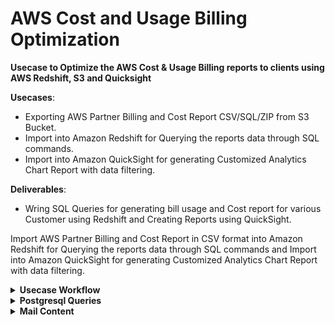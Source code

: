 # AWS Cost and Usage Billing Optimization

**Usecase to Optimize the AWS Cost &amp;  Usage Billing reports to clients using AWS Redshift, S3 and Quicksight**

**Usecases**:
- Exporting AWS Partner Billing and Cost Report CSV/SQL/ZIP from S3 Bucket. 
- Import into Amazon Redshift for Querying the reports data through SQL commands.
- Import into Amazon QuickSight for generating Customized Analytics Chart Report with data filtering.

**Deliverables**:
- Wring SQL Queries for generating bill usage and Cost report for various Customer using Redshift and Creating Reports using QuickSight.

Import AWS Partner Billing and Cost Report in CSV format into Amazon Redshift for Querying the reports data through SQL commands and Import into Amazon QuickSight for generating Customized Analytics Chart Report with data filtering.

<details>
  <summary><b>Usecase Workflow</b></summary>

**Step 1: Upload the sample file (Sample Partner CUR.csv) to an Amazon S3 bucket:**
  <br>
 <img src="https://github.com/sahanasj/AWS-Cost-Usage-Optimization/blob/master/AWS-Partner-Billing-Reports-Screenshots/Upload-AWS_Partner-Billing-report-to-Amazons3.PNG">

**Step 2: Access Redshift using PSQL client:**
<br>
<img src="https://github.com/sahanasj/AWS-Cost-Usage-Optimization/blob/master/AWS-Partner-Billing-Reports-Screenshots/Login-into-Redshift.PNG">

**Step 3: Create the Data table structure for the given CSV​ on Redshift Database:**
<br>
<img src="https://github.com/sahanasj/AWS-Cost-Usage-Optimization/blob/master/AWS-Partner-Billing-Reports-Screenshots/AWS-Create-a-Table-in-Redshift.PNG">

**Data Table Description:**
<img src="https://github.com/sahanasj/AWS-Cost-Usage-Optimization/blob/master/AWS-Partner-Billing-Reports-Screenshots/Table-Description.PNG">

**Step 4: Import AWS Partner Billing and Cost Report into Redshift Database using COPY Command through PSQL client CLI.**
<img src="https://github.com/sahanasj/AWS-Cost-Usage-Optimization/blob/master/AWS-Partner-Billing-Reports-Screenshots/aws-copy-datafiles-to-redshiftDB.PNG">

[Or]

**Import the AWS billing report through PSQL GUI:**
<img src="https://github.com/sahanasj/AWS-Cost-Usage-Optimization/blob/master/AWS-Partner-Billing-Reports-Screenshots/Import-CSV-Datafile-into-PSQL-Client-through-GUI.PNG">

**Step 5: Verify the Loaded the AWS Cost and Billing Data into Redshift:**

<img src="https://github.com/sahanasj/AWS-Cost-Usage-Optimization/blob/master/AWS-Partner-Billing-Reports-Screenshots/Load-Sample-Billing-datafile-to-Redshift-DB.PNG">

**Step 6: SQL Queries to filter the Data Table:**

SQL Queries List in AWS:
<img src="https://github.com/sahanasj/AWS-Cost-Usage-Optimization/blob/master/AWS-Partner-Billing-Reports-Screenshots/SQL-Queries-List-on-AWS.PNG">

SQL Query to filter the Data Tables by **lineItem_UsageAccountID, lineItem_ProductCode, lineItem_UsageType, lineItem_UsageAmount.**

<img src="https://github.com/sahanasj/AWS-Cost-Usage-Optimization/blob/master/AWS-Partner-Billing-Reports-Screenshots/SQL-Query-To-Redshift-To-Filter.PNG">

[or]

Through PSQL GUI:
<img src="https://github.com/sahanasj/AWS-Cost-Usage-Optimization/blob/master/AWS-Partner-Billing-Reports-Screenshots/SQL-Query-To-Filter-Data.PNG">

<img src="https://github.com/sahanasj/AWS-Cost-Usage-Optimization/blob/master/AWS-Partner-Billing-Reports-Screenshots/SQL-Query-To-filter-Datatables-in-RedshiftDB.PNG">

SQL Query to limit the Data Tables with 10 entries:

<img src="https://github.com/sahanasj/AWS-Cost-Usage-Optimization/blob/master/AWS-Partner-Billing-Reports-Screenshots/SQL-Query-OrderBy-UserID.PNG">

**Step 6: Export/Unloads the result of SQL queries to one or more files in CSV format on Amazon Simple Storage Service**

<img src="https://github.com/sahanasj/AWS-Cost-Usage-Optimization/blob/master/AWS-Partner-Billing-Reports-Screenshots/unload_command_to_export_filtered_data_to_aws_s3.PNG">

</details>

<details>
<summary><b>Postgresql Queries</b></summary>

**To filter the AWS costs based on Product Code and Availability zone:**
<br>
**$ select lineitem_productcode, lineitem_availabilityzone, sum(cast(lineitem_unblendedcost as float)) from AWSBillingPartner_Test where lineitem_availabilityzone <> '' group by lineitem_availabilityzone, lineitem_productcode;**
<br>
<img src="https://github.com/sahanasj/AWS-Cost-Usage-Optimization/blob/master/AWS-Partner-Billing-Reports-Screenshots/2-SQL-Query-Calculate-the-cost-based-on-awsEC2usage.PNG">

**To filter the AWS costs based on UserAccountID, Usage Type Group and Availability zone:
<br>
$ select DISTINCT lineitem_usageaccountid as User_Account, lineitem_productcode as Product_Usage, lineitem_availabilityzone as User_AZ, sum(cast(lineitem_unblendedcost as float)) as Userusage_cost from AWSBillingPartner_Test where lineitem_usageaccountid IS NOT NULL and lineitem_availabilityzone IS NOT NULL group by lineitem_availabilityzone, lineitem_productcode, lineitem_usageaccountid;**
<br>
<img src="https://github.com/sahanasj/AWS-Cost-Usage-Optimization/blob/master/AWS-Partner-Billing-Reports-Screenshots/3-SQL-Query-filter-based-on-resources.PNG">

**To filter the AWS costs based AWS S3 service usage:
<br>
$ select sum(cast(lineitem_unblendedcost as float)) as user_usagecost from AWSBillingPartner_Test where lineitem_productcode='AmazonS3' or pricing_unit='GB';**
<br>
<img src="https://github.com/sahanasj/AWS-Cost-Usage-Optimization/blob/master/AWS-Partner-Billing-Reports-Screenshots/2-SQL-Query-Calculate-the-cost-based-on-awss3usage.PNG">


**To filter the AWS costs based AWS EC2 service usage:
<br>
$ select lineitem_usageaccountid as user_accountid, sum(cast(lineitem_unblendedcost as float)) as user_usagecost from AWSBillingPartner_Test where lineitem_productcode='AmazonEC2' group by lineitem_usageaccountid;**
<br>
<img src="https://github.com/sahanasj/AWS-Cost-Usage-Optimization/blob/master/AWS-Partner-Billing-Reports-Screenshots/2-SQL-Query-Calculate-the-cost-based-on-awsEC2usage.PNG">

**To calculate the Cost based on the Services and utilization date:
<br>
$ select sum(cast(lineitem_unblendedcost as float)) from AWSBillingPartner_Test where lineitem_productcode='AmazonS3' or lineitem_productcode='AmazonEc2' and bill_BillingPeriodEndDate > '2018-03-01';**

<img src="https://github.com/sahanasj/AWS-Cost-Usage-Optimization/blob/master/AWS-Partner-Billing-Reports-Screenshots/3-SQL-Query-Calculate-the-cost-based-on-services_%26_date.PNG">

**'Unloads' the SQL query result to file on Amazon Simple Storage Service  (Amazon S3) and download as CSV file.
<br>
<img src="https://github.com/sahanasj/AWS-Cost-Usage-Optimization/blob/master/AWS-Partner-Billing-Reports-Screenshots/unload_command_to_export_filtered_data_to_aws_s3.PNG">

**UNLOAD automatically creates encrypted file on AWS S3:**
<br>
<img src="https://github.com/sahanasj/AWS-Cost-Usage-Optimization/blob/master/AWS-Partner-Billing-Reports-Screenshots/download_customized_data_as_csv_format.PNG">

**Download the customized file in CSV format from AWS S3: (Attached sample CSV file in the mail thread)**
<br>
<img src="https://github.com/sahanasj/AWS-Cost-Usage-Optimization/blob/master/AWS-Partner-Billing-Reports-Screenshots/download_customized_data_as_csv_format-to-s3.PNG">
<br>
<img src="https://github.com/sahanasj/AWS-Cost-Usage-Optimization/blob/master/AWS-Partner-Billing-Reports-Screenshots/download_customized_data_in_csv_format_.PNG">

</details>

<details>
  <summary><b>Mail Content</b></summary>
  <img src="https://github.com/sahanasj/AWS-Cost-Usage-Optimization/blob/master/AWS-Partner-Billing-Reports-Screenshots/AWS-Cost-Optimization.PNG">
</details>
  





